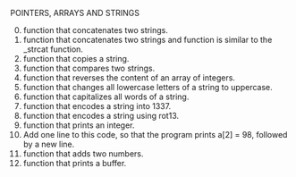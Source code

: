 POINTERS, ARRAYS AND STRINGS

0. function that concatenates two strings.
1. function that concatenates two strings and function is similar to the _strcat function.
2. function that copies a string.
3. function that compares two strings.
4.  function that reverses the content of an array of integers.
5. function that changes all lowercase letters of a string to uppercase.
6. function that capitalizes all words of a string.
7. function that encodes a string into 1337.
8. function that encodes a string using rot13.
9. function that prints an integer.
10. Add one line to this code, so that the program prints a[2] = 98, followed by a new line.
11. function that adds two numbers.
12. function that prints a buffer.

